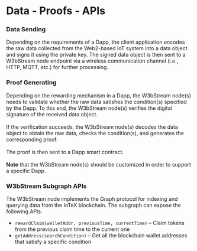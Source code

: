 # Data - Proofs - APIs

### Data Sending

Depending on the requirements of a Dapp, the client application encodes the raw data collected from the Web2-based IoT system into a data object and signs it using the private key. The signed data object is then sent to a W3bStream node endpoint via a wireless communication channel (i.e., HTTP, MQTT, etc.) for further processing.

### Proof Generating

Depending on the rewarding mechanism in a Dapp, the W3bStream node(s) needs to validate whether the raw data satisfies the condition(s) specified by the Dapp. To this end, the W3bStream node(s) verifies the digital signature of the received data object. \
\
If the verification succeeds, the W3bStream node(s) decodes the data object to obtain the raw data, checks the condition(s), and generates the corresponding proof. \
\
The proof is then sent to a Dapp smart contract. \
\
**Note** that the W3bStream node(s) should be customized in order to support a specific Dapp.

### W3bStream Subgraph APIs

The W3bStream node implements the Graph protocol for indexing and querying data from the IoTeX blockchain. The subgraph can expose the following APIs:

* `rewardClaim(walletAddr, previousTime, currentTime)` – Claim tokens from the previous claim time to the current one
* `getAddress(searchCondition)` – Get all the blockchain wallet addresses that satisfy a specific condition
